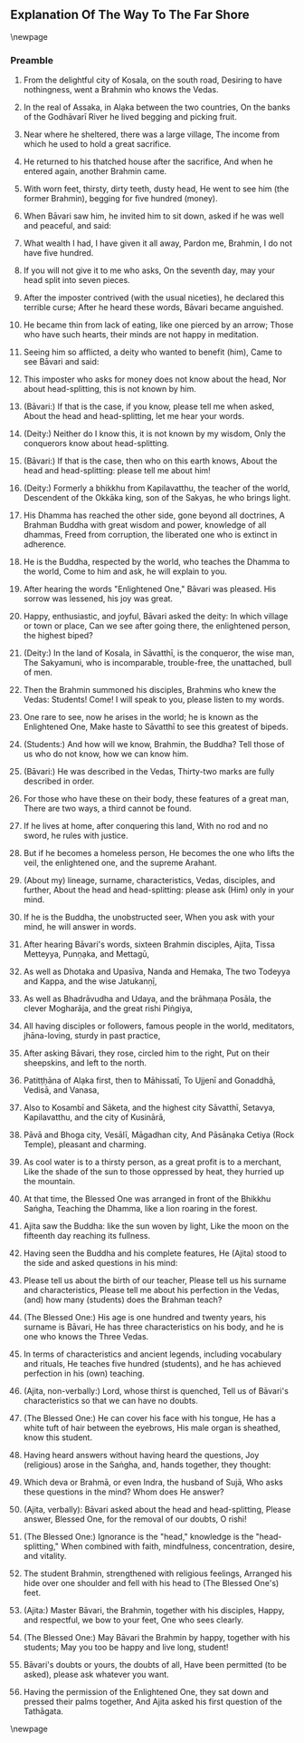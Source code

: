 ## Explanation Of The Way To The Far Shore

\newpage

### Preamble

1. From the delightful city of Kosala, on the south road,
Desiring to have nothingness, went a Brahmin who knows the Vedas.

2. In the real of Assaka, in Alạka between the two countries,
On the banks of the Godhāvarī River he lived begging and picking fruit.

3. Near where he sheltered, there was a large village,
The income from which he used to hold a great sacrifice.

4. He returned to his thatched house after the sacrifice,
And when he entered again, another Brahmin came.

5. With worn feet, thirsty, dirty teeth, dusty head,
He went to see him (the former Brahmin), begging for five hundred (money).

6. When Bāvari saw him, he invited him to sit down,
asked if he was well and peaceful, and said:

7. What wealth I had, I have given it all away,
Pardon me, Brahmin, I do not have five hundred.

8. If you will not give it to me who asks,
On the seventh day, may your head split into seven pieces.

9. After the imposter contrived (with the usual niceties), he declared this
   terrible curse;
After he heard these words, Bāvari became anguished.

10. He became thin from lack of eating, like one pierced by an arrow;
Those who have such hearts, their minds are not happy in meditation.

11. Seeing him so afflicted, a deity who wanted to benefit (him),
Came to see Bāvari and said:

12. This imposter who asks for money does not know about the head,
Nor about head-splitting, this is not known by him.

13. (Bāvari:) If that is the case, if you know, please tell me when asked,
About the head and head-splitting, let me hear your words.

14. (Deity:) Neither do I know this, it is not known by my wisdom,
Only the conquerors know about head-splitting.

15. (Bāvari:) If that is the case, then who on this earth knows,
About the head and head-splitting: please tell me about him!

16. (Deity:) Formerly a bhikkhu from Kapilavatthu, the teacher of the world,
Descendent of the Okkāka king, son of the Sakyas, he who brings light.

17. His Dhamma has reached the other side, gone beyond all doctrines,
A Brahman Buddha with great wisdom and power, knowledge of all dhammas,
Freed from corruption, the liberated one who is extinct in adherence.

18. He is the Buddha, respected by the world, who teaches the Dhamma to the world,
Come to him and ask, he will explain to you.

19. After hearing the words "Enlightened One," Bāvari was pleased.
His sorrow was lessened, his joy was great.

20. Happy, enthusiastic, and joyful, Bāvari asked the deity:
In which village or town or place,
Can we see after going there, the enlightened person, the highest biped?

21. (Deity:) In the land of Kosala, in Sāvatthī, is the conqueror, the wise man,
The Sakyamuni, who is incomparable, trouble-free, the unattached, bull of men.

22. Then the Brahmin summoned his disciples, Brahmins who knew the Vedas:
Students! Come! I will speak to you, please listen to my words.

23. One rare to see, now he arises in the world;
he is known as the Enlightened One,
Make haste to Sāvatthī to see this greatest of bipeds.

24. (Students:) And how will we know, Brahmin, the Buddha?
Tell those of us who do not know, how we can know him.

25. (Bāvari:) He was described in the Vedas,
Thirty-two marks are fully described in order.

26. For those who have these on their body, these features of a great man,
There are two ways, a third cannot be found.

27. If he lives at home, after conquering this land,
With no rod and no sword, he rules with justice.

28. But if he becomes a homeless person,
He becomes the one who lifts the veil, the enlightened one, and the supreme Arahant.

29. (About my) lineage, surname, characteristics, Vedas, disciples, and further,
About the head and head-splitting: please ask (Him) only in your mind.

30. If he is the Buddha, the unobstructed seer,
When you ask with your mind, he will answer in words.

31. After hearing Bāvari's words, sixteen Brahmin disciples,
Ajita, Tissa Metteyya, Punṇạka, and Mettagū,

32. As well as Dhotaka and Upasīva, Nanda and Hemaka,
The two Todeyya and Kappa, and the wise Jatukanṇị̄,

33. As well as Bhadrāvudha and Udaya, and the brāhmaṇa Posāla,
the clever Mogharāja, and the great rishi Piṅgiya,

34. All having disciples or followers, famous people in the world,
meditators, jhāna-loving, sturdy in past practice,

35. After asking Bāvari, they rose, circled him to the right,
Put on their sheepskins, and left to the north.

36. Patitṭḥāna of Alạka first, then to Māhissatī,
To Ujjenī and Gonaddhā, Vedisā, and Vanasa,

37. Also to Kosambī and Sāketa, and the highest city Sāvatthī,
Setavya, Kapilavatthu, and the city of Kusinārā,

38. Pāvā and Bhoga city, Vesālī, Māgadhan city,
And Pāsānạka Cetiya (Rock Temple), pleasant and charming.

39. As cool water is to a thirsty person, as a great profit is to a merchant,
Like the shade of the sun to those oppressed by heat, they hurried up the mountain.

40. At that time, the Blessed One was arranged in front of the Bhikkhu Saṅgha,
Teaching the Dhamma, like a lion roaring in the forest.

41. Ajita saw the Buddha: like the sun woven by light,
Like the moon on the fifteenth day reaching its fullness.

42. Having seen the Buddha and his complete features,
He (Ajita) stood to the side and asked questions in his mind:

43. Please tell us about the birth of our teacher,
    Please tell us his surname and characteristics,
Please tell me about his perfection in the Vedas,
    (and) how many (students) does the Brahman teach?

44. (The Blessed One:) His age is one hundred and twenty years, his surname is Bāvari,
He has three characteristics on his body, and he is one who knows the Three Vedas.

45. In terms of characteristics and ancient legends,
    including vocabulary and rituals,
He teaches five hundred (students), and he has achieved perfection in his (own) teaching.

46. (Ajita, non-verbally:) Lord, whose thirst is quenched,
Tell us of Bāvari's characteristics so that we can have no doubts.

47. (The Blessed One:) He can cover his face with his tongue,
    He has a white tuft of hair between the eyebrows,
His male organ is sheathed, know this student.

48. Having heard answers without having heard the questions,
Joy (religious) arose in the Saṅgha, and, hands together, they thought:

49. Which deva or Brahmā, or even Indra, the husband of Sujā,
Who asks these questions in the mind? Whom does He answer?

50. (Ajita, verbally): Bāvari asked about the head and head-splitting,
Please answer, Blessed One, for the removal of our doubts, O rishi!

51. (The Blessed One:) Ignorance is the "head," knowledge is the "head-splitting,"
When combined with faith, mindfulness, concentration, desire, and vitality.

52. The student Brahmin, strengthened with religious feelings,
Arranged his hide over one shoulder and fell with his head to (The Blessed One's) feet.

53. (Ajita:) Master Bāvari, the Brahmin, together with his disciples,
Happy, and respectful, we bow to your feet, One who sees clearly.

54. (The Blessed One:) May Bāvari the Brahmin by happy, together with his students;
May you too be happy and live long, student!

55. Bāvari's doubts or yours, the doubts of all,
Have been permitted (to be asked), please ask whatever you want.

56. Having the permission of the Enlightened One, they sat down and pressed their palms together,
And Ajita asked his first question of the Tathāgata.

\newpage

